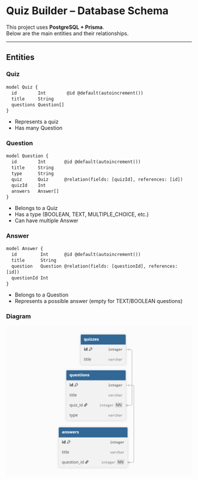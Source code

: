 # Quiz Builder – Database Schema

This project uses **PostgreSQL + Prisma**.  
Below are the main entities and their relationships.

---

## Entities

### Quiz

```prisma
model Quiz {
  id        Int        @id @default(autoincrement())
  title     String
  questions Question[]
}
```

- Represents a quiz
- Has many Question

### Question

```prisma
model Question {
  id        Int       @id @default(autoincrement())
  title     String
  type      String
  quiz      Quiz      @relation(fields: [quizId], references: [id])
  quizId    Int
  answers   Answer[]
}
```

- Belongs to a Quiz
- Has a type (BOOLEAN, TEXT, MULTIPLE_CHOICE, etc.)
- Can have multiple Answer

### Answer

```prisma
model Answer {
  id         Int      @id @default(autoincrement())
  title      String
  question   Question @relation(fields: [questionId], references: [id])
  questionId Int
}
```

- Belongs to a Question
- Represents a possible answer (empty for TEXT/BOOLEAN questions)

### Diagram

![Db Diagram](./docs/quiz_db_diagram.png)
